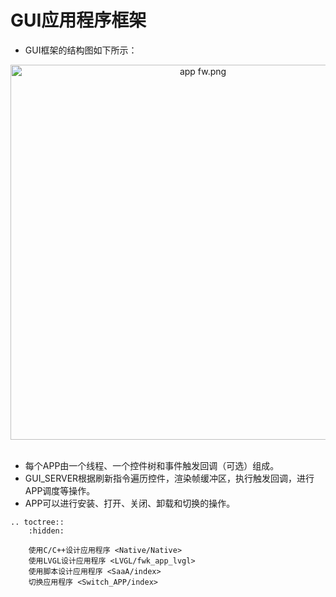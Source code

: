 # **GUI应用程序框架**

  +  GUI框架的结构图如下所示：
  
  
<div style="text-align: center"><img width= "600" src="https://foruda.gitee.com/images/1703071724612530370/974a550f_10088396.png" alt="app fw.png"></div><br/>

  +  每个APP由一个线程、一个控件树和事件触发回调（可选）组成。
  +  GUI_SERVER根据刷新指令遍历控件，渲染帧缓冲区，执行触发回调，进行APP调度等操作。
  +  APP可以进行安装、打开、关闭、卸载和切换的操作。


```eval_rst
.. toctree::
    :hidden:

    使用C/C++设计应用程序 <Native/Native>
    使用LVGL设计应用程序 <LVGL/fwk_app_lvgl>
    使用脚本设计应用程序 <SaaA/index>
    切换应用程序 <Switch_APP/index>
```
